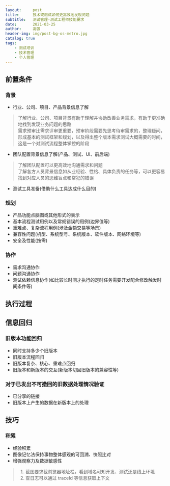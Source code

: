 ```yaml
---
layout:     post
title:      技术或测试如何更高效地发现问题
subtitle:   测试管理-测试工程师技能要求
date:       2021-03-25
author:     高强
header-img: img/post-bg-os-metro.jpg
catalog: true
tags:
    - 测试培训
    - 技术管理
    - 个人管理
---
```


## 前置条件
### 背景
- 行业、公司、项目、产品背景信息了解
> 了解行业、公司、项目背景有助于理解并协助改善业务需求，有助于更准确地找到发现业务问题的思路  
> 需求预审比需求评审更重要，预审阶段需要先思考待审需求的，整理疑问，形成基本的测试框架和规划，以及得出整个版本需求测试大概需要的时间，这是一个对测试流程整体掌控的阶段

- 团队配置背景信息了解(产品、测试、UI、前后端)
> 了解团队配置可以更高效地沟通需求和问题  
> 了解各方人员背景信息如从业经验、性格、具体负责的任务等，可以更容易找到对应人员的思维盲点和常犯的错误

- 测试工具准备(借助什么工具达成什么目的)

### 规划
- 产品功能点脑图或其他形式的表示
- 基本流程测试用例以及常规错误的用例(边界值等)
- 重难点、复杂流程用例(涉及金额交易等场景)
- 兼容性问题(机型、系统型号、系统版本、软件版本、网络环境等)
- 安全及性能(按需)

### 协作
- 需求沟通协作
- 问题沟通协作
- 测试依赖信息协作(如比较长时间才执行的定时任务需要开发配合修改触发时间条件等)

## 执行过程

## 信息回归
### 旧版本功能回归
- 同时支持多少个旧版本
- 旧版本流程回归
- 旧版本复杂、核心、重难点回归
- 旧版本和新版本的交互(新版本切回旧版本的兼容性等)

### 对于已发出不可撤回的旧数据处理情况验证
- 已分享的链接
- 旧版本上产生的数据在新版本上的处理

## 技巧
### 积累
- 经验积累
- 图像记忆法保持事物整体感观的可回溯、快照比对
- 增强观察力及数据敏感性
> 1. 截图要求截浏览器地址栏，看到域名可知开发、测试还是线上环境
> 2. 查日志可以通过 traceId 等信息获取上下文  
